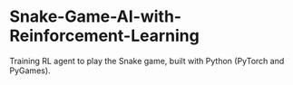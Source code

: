 # Snake-Game-AI-with-Reinforcement-Learning
Training RL agent to play the Snake game, built with Python (PyTorch and PyGames).
